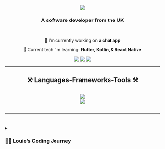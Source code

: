 <h1 align="center">
    <img src="https://readme-typing-svg.herokuapp.com/?font=Righteous&size=35&center=true&vCenter=true&width=500&height=70&duration=4000&lines=Hi+There!+👋;+I'm+Louie+Crook!+✅;" />
</h1>
<h3 align="center">A software developer from the UK</h3>
<br/>

<div align="center">
 
 🔭 I’m currently working on **a chat app**
 
 🌱 Current tech i'm learning: **Flutter, Kotlin, & React Native**

<!-- 💬 Ask me about **Node.js, React, Firebase, MongoDB... or anything [here](https://github.com/salesp07/salesp07/issues)** -->

<!-- ⚡ Fun fact **Game of Thrones Night's Watch cloaks are made from Ikea rugs** -->
 
 </div>
 
<div align="center"> 
  <a href="mailto:louiemichael.crook1@gmail.com">
    <img src="https://img.shields.io/badge/Gmail-333333?style=for-the-badge&logo=gmail&logoColor=red" />
  </a>
  <a href="https://linkedin.com/in/louie-crook" target="_blank">
    <img src="https://img.shields.io/badge/LinkedIn-0077B5?style=for-the-badge&logo=linkedin&logoColor=white" target="_blank" />
  </a>
  <a href="https://louie.io" target="_blank">
     <img src="https://img.shields.io/badge/Portfolio-FF5722?style=for-the-badge&logo=todoist&logoColor=white" target="_blank" /> <!-- sqlite, safari, google-chrome are other good icon options -->
  </a>
</div>

 <hr/>
 
<h2 align="center">⚒️ Languages-Frameworks-Tools ⚒️</h2>
<br/>
<div align="center">
   <img src="https://skillicons.dev/icons?i=flutter,react,kotlin,mysql,html,css,vscode,figma,git" />   <br>
    <img src="https://skillicons.dev/icons?i=nodejs,github,python,javascript,firebase,mongodb,c,java" />

</div>
<br/>
<hr/>

<!-- ### 📊 Stats

![Louie's GitHub stats](https://github-readme-stats.vercel.app/api?username=LouieCRK&show_icons=true&theme=gruvbox)

![GitHub Streak](https://streak-stats.demolab.com?user=LouieCRK&theme=gruvbox&border_radius=4.5) -->

#

<details>
 <summary><h3>👨‍💻 Louie's Coding Journey</h3></summary>
   TO BE CONTINUED...

[website]: https://louie.io
